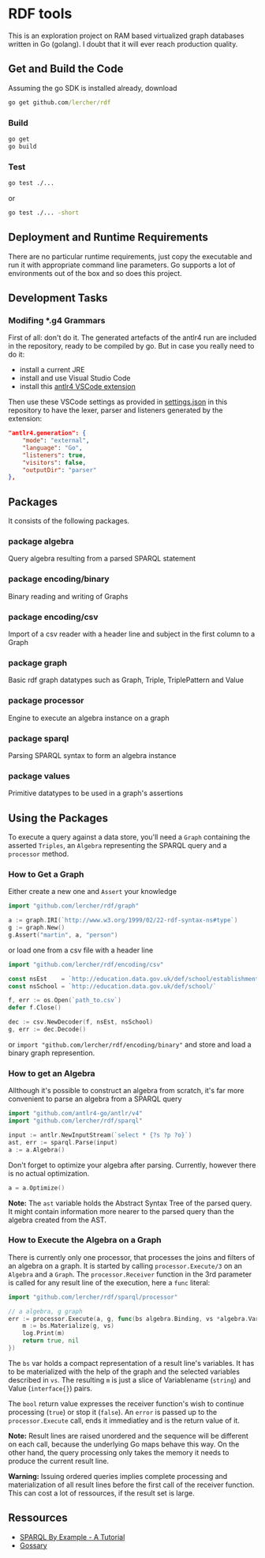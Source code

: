 # RDF tools

This is an exploration project on RAM based virtualized graph databases written in Go (golang). I doubt that it will ever reach production quality.

## Get and Build the Code

Assuming the go SDK is installed already, download

````bat
go get github.com/lercher/rdf
````

### Build

````bat
go get
go build
````

### Test

````bat
go test ./...
````

or

````bat
go test ./... -short
````

## Deployment and Runtime Requirements

There are no particular runtime requirements, just copy the executable and run it with
appropriate command line parameters. Go supports a lot of environments out of the box
and so does this project.

## Development Tasks

### Modifing *.g4 Grammars

First of all: don't do it. The generated artefacts of the antlr4 run are included in the repository,
ready to be compiled by go. But in case you really need to do it:

* install a current JRE
* install and use Visual Studio Code
* install this [antlr4 VSCode extension](https://marketplace.visualstudio.com/items?itemName=mike-lischke.vscode-antlr4)

Then use these VSCode settings as provided in [settings.json](.vscode/settings.json) in this repository to have the lexer, parser and listeners generated by the extension:

````json
"antlr4.generation": {
    "mode": "external",
    "language": "Go",
    "listeners": true,
    "visitors": false,
    "outputDir": "parser"
},
````

## Packages

It consists of the following packages.

### package algebra

Query algebra resulting from a parsed SPARQL statement

### package encoding/binary

Binary reading and writing of Graphs

### package encoding/csv

Import of a csv reader with a header line and subject in the first column to a Graph

### package graph

Basic rdf graph datatypes such as Graph, Triple, TriplePattern and Value

### package processor

Engine to execute an algebra instance on a graph

### package sparql

Parsing SPARQL syntax to form an algebra instance

### package values

Primitive datatypes to be used in a graph's assertions

## Using the Packages

To execute a query against a data store, you'll need a `Graph` containing the asserted `Triples`, an `Algebra` representing the SPARQL query and a `processor` method.

### How to Get a Graph

Either create a new one and `Assert` your knowledge

````go
import "github.com/lercher/rdf/graph"

a := graph.IRI(`http://www.w3.org/1999/02/22-rdf-syntax-ns#type`)
g := graph.New()
g.Assert("martin", a, "person")
````

or load one from a csv file with a header line

````go
import "github.com/lercher/rdf/encoding/csv"

const nsEst    = `http://education.data.gov.uk/def/school/establishment/`
const nsSchool = `http://education.data.gov.uk/def/school/`

f, err := os.Open(`path_to.csv`)
defer f.Close()

dec := csv.NewDecoder(f, nsEst, nsSchool)
g, err := dec.Decode()
````

or `import "github.com/lercher/rdf/encoding/binary"` and store and load a binary graph represention.

### How to get an Algebra

Allthough it's possible to construct an algebra from scratch, it's far more convenient
to parse an algebra from a SPARQL query

````go
import "github.com/antlr4-go/antlr/v4"
import "github.com/lercher/rdf/sparql"

input := antlr.NewInputStream(`select * {?s ?p ?o}`)
ast, err := sparql.Parse(input)
a := a.Algebra()
````

Don't forget to optimize your algebra after parsing. Currently, however there is no actual optimization.

````go
a = a.Optimize()
````

**Note:** The `ast` variable holds the Abstract Syntax Tree of the parsed query. It might
contain information more nearer to the parsed query than the algebra created from the AST.

### How to Execute the Algebra on a Graph

There is currently only one processor, that processes the joins and filters of an algebra on a graph.
It is started by calling `processor.Execute/3` on an `Algebra` and a `Graph`. The `processor.Receiver`
function in the 3rd parameter is called for any result line of the execution, here a `func` literal:

````go
import "github.com/lercher/rdf/sparql/processor"

// a algebra, g graph
err := processor.Execute(a, g, func(bs algebra.Binding, vs *algebra.Variables) (bool, error) {
    m := bs.Materialize(g, vs)
    log.Print(m)
    return true, nil
})
````

The `bs` var holds a compact representation of a result line's variables. It has to be materialized
with the help of the graph and the selected variables described in `vs`. The resulting `m` is just
a slice of Variablename (`string`) and Value (`interface{}`) pairs.

The `bool` return value expresses the receiver function's wish to continue processing (`true`)
or stop it (`false`). An `error` is passed up to the `processor.Execute` call, ends it
immediatley and is the return value of it.

**Note:** Result lines are raised unordered and the sequence will be different on each call, because
the underlying Go maps behave this way. On the other hand, the query processing only takes the
memory it needs to produce the current result line.

**Warning:** Issuing ordered queries implies complete processing and materialization of all result lines
before the first call of the receiver function. This can cost a lot of ressources, if the
result set is large.

## Ressources

* [SPARQL By Example - A Tutorial](https://www.w3.org/2009/Talks/0615-qbe/)
* [Gossary](https://www.futurelearn.com/courses/linked-data/0/steps/16092)
